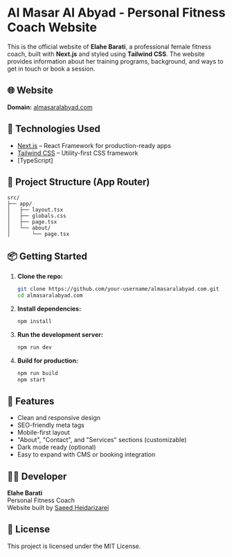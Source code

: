 
# Al Masar Al Abyad - Personal Fitness Coach Website

This is the official website of **Elahe Barati**, a professional female fitness coach, built with **Next.js** and styled using **Tailwind CSS**. The website provides information about her training programs, background, and ways to get in touch or book a session.

## 🌐 Website
**Domain:** [almasaralabyad.com](https://almasaralabyad.com)

## 🚀 Technologies Used

- [Next.js](https://nextjs.org/) – React Framework for production-ready apps
- [Tailwind CSS](https://tailwindcss.com/) – Utility-first CSS framework
- [TypeScript] 

## 📁 Project Structure (App Router)

```
src/
├── app/
│   ├── layout.tsx
│   ├── globals.css
│   ├── page.tsx
│   └── about/
│       └── page.tsx
```
## 📦 Getting Started

1. **Clone the repo:**
   ```bash
   git clone https://github.com/your-username/almasaralabyad.com.git
   cd almasaralabyad.com
   ```

2. **Install dependencies:**
   ```bash
   npm install
   ```

3. **Run the development server:**
   ```bash
   npm run dev
   ```

4. **Build for production:**
   ```bash
   npm run build
   npm start
   ```

## 📸 Features

- Clean and responsive design
- SEO-friendly meta tags
- Mobile-first layout
- "About", "Contact", and "Services" sections (customizable)
- Dark mode ready (optional)
- Easy to expand with CMS or booking integration

## 👩‍💻 Developer

**Elahe Barati**  
Personal Fitness Coach  
Website built by [Saeed Heidarizarei](https://github.com/saeedhei)

## 📝 License

This project is licensed under the MIT License.
